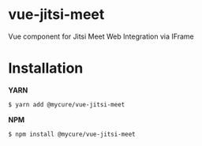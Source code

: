 # vue-jitsi-meet

Vue component for Jitsi Meet Web Integration via IFrame

# Installation

**YARN**
```bash
$ yarn add @mycure/vue-jitsi-meet
```

**NPM**
```bash
$ npm install @mycure/vue-jitsi-meet
```
